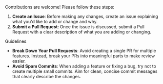 Contributions are welcome! Please follow these steps:

1. **Create an Issue**: Before making any changes, create an issue explaining what you'd like to add or change and why.
2. **Submit a Pull Request**: Once the issue is discussed, submit a Pull Request with a clear description of what you are adding or changing.

Guidelines

- **Break Down Your Pull Requests**: Avoid creating a single PR for multiple features. Instead, break your PRs into meaningful parts to make review easier.
- **Avoid Spam Commits**: When adding a feature or fixing a bug, try not to create multiple small commits. Aim for clean, concise commit messages that clearly describe the changes.
